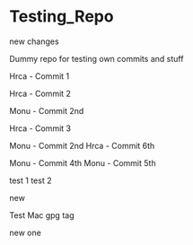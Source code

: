 # Testing_Repo
new changes

Dummy repo for testing own commits and stuff

Hrca - Commit 1

Hrca - Commit 2


Monu - Commit 2nd

Hrca - Commit 3

Monu - Commit 2nd
Hrca - Commit 6th

Monu - Commit 4th
Monu - Commit 5th

test 1
test 2


new

Test Mac gpg 
tag


new one
